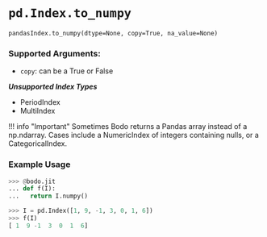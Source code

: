 # `pd.Index.to_numpy`

`pandasIndex.to_numpy(dtype=None, copy=True, na_value=None)`

### Supported Arguments:
  
  - `copy`: can be a True or False

***Unsupported Index Types***

  - PeriodIndex
  - MultiIndex

!!! info "Important"
    Sometimes Bodo returns a Pandas array instead of a np.ndarray. Cases
    include a NumericIndex of integers containing nulls, or a CategoricalIndex.

### Example Usage

```py
>>> @bodo.jit
... def f(I):
...   return I.numpy()

>>> I = pd.Index([1, 9, -1, 3, 0, 1, 6])
>>> f(I)
[ 1  9 -1  3  0  1  6]
```

